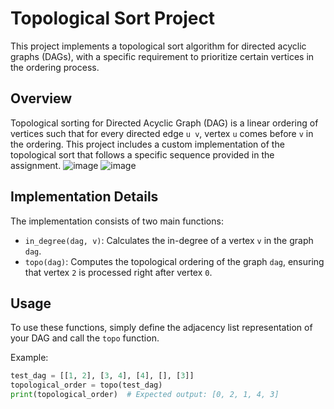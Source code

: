 # Topological Sort Project

This project implements a topological sort algorithm for directed acyclic graphs (DAGs), with a specific requirement to prioritize certain vertices in the ordering process.

## Overview

Topological sorting for Directed Acyclic Graph (DAG) is a linear ordering of vertices such that for every directed edge `u v`, vertex `u` comes before `v` in the ordering. This project includes a custom implementation of the topological sort that follows a specific sequence provided in the assignment.
![image](https://github.com/karamkhan1/Topological-Sort/assets/79159011/0b336e4f-468d-4c90-a7f5-96f1f64db84a)
![image](https://github.com/karamkhan1/Topological-Sort/assets/79159011/47d277d4-e9f2-4b9a-a7ff-ffe127105ab1)
## Implementation Details

The implementation consists of two main functions:

- `in_degree(dag, v)`: Calculates the in-degree of a vertex `v` in the graph `dag`.
- `topo(dag)`: Computes the topological ordering of the graph `dag`, ensuring that vertex `2` is processed right after vertex `0`.

## Usage

To use these functions, simply define the adjacency list representation of your DAG and call the `topo` function.

Example:

```python
test_dag = [[1, 2], [3, 4], [4], [], [3]]
topological_order = topo(test_dag)
print(topological_order)  # Expected output: [0, 2, 1, 4, 3]
